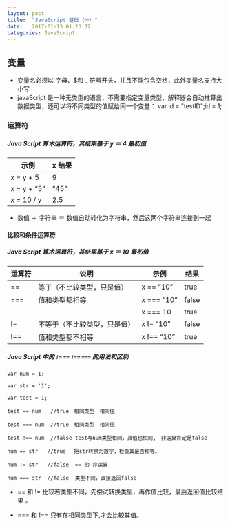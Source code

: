 ```yaml
---
layout: post
title:  "JavaScript 基础（一）"
date:   2017-01-13 01:23:32
categories: JavaScript
---
```


## 变量

* 变量名必须以 字母、$和 _ 符号开头，并且不能包含空格，此外变量名支持大小写
* javaScript 是一种无类型的语言，不需要指定变量类型，解释器会自动推算出数据类型，还可以将不同类型的值赋给同一个变量： var id = "testID";id = 1;

### 运算符

##### Java Script 算术运算符，其结果基于 y ＝ 4 最初值 

| 示例 | x 结果 |
| --- | --- |
| x = y + 5  | 9 |
| x = y + “5" | “45" |
| x = 10 / y | 2.5 |

* 数值 ＋ 字符串 ＝ 数值自动转化为字符串，然后这两个字符串连接到一起

#### 比较和条件运算符

##### Java Script 算术运算符，其结果基于 x ＝ 10 最初值 

| 运算符 | 说明 | 示例 | 结果 |
| --- | --- | --- | --- |
| == | 等于（不比较类型，只是值） | x == “10” | true |
| === | 值和类型都相等 | x === “10” | false |
|  |  | x === 10 | true  |
| != | 不等于（不比较类型，只是值） | x != “10” | false |
| !== | 值和类型都不相等 | x !== “10”  | true |

##### Java Script 中的 `!=` `==` `!==` `===` 的用法和区别

```
var num = 1;
 
var str = '1';
 
var test = 1;
 
test == num   //true　相同类型　相同值
 
test === num  //true　相同类型　相同值
 
test !== num  //false test与num类型相同，其值也相同,　非运算肯定是false
 
num == str   //true 　把str转换为数字，检查其是否相等。
 
num != str   //false  == 的 非运算
 
num === str  //false  类型不同，直接返回false
```

* == 和 != 比较若类型不同，先偿试转换类型，再作值比较，最后返回值比较结果 。
 
* === 和 !== 只有在相同类型下,才会比较其值。




